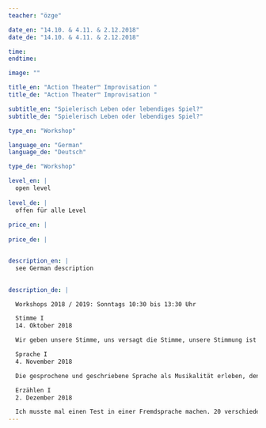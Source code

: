 ```yaml
---
teacher: "özge"

date_en: "14.10. & 4.11. & 2.12.2018"
date_de: "14.10. & 4.11. & 2.12.2018"

time: 
endtime: 

image: ""

title_en: "Action Theater™ Improvisation "
title_de: "Action Theater™ Improvisation "

subtitle_en: "Spielerisch Leben oder lebendiges Spiel?"
subtitle_de: "Spielerisch Leben oder lebendiges Spiel?"

type_en: "Workshop"

language_en: "German"
language_de: "Deutsch"

type_de: "Workshop"

level_en: |
  open level  
  
level_de: |
  offen für alle Level  
  
price_en: |
  
price_de: |


description_en: |
  see German description

  
description_de: |

  Workshops 2018 / 2019: Sonntags 10:30 bis 13:30 Uhr  

  Stimme I  
  14. Oktober 2018

  Wir geben unsere Stimme, uns versagt die Stimme, unsere Stimmung ist betrübt. Die Stimme kann als Instrument dienen oder direkt die Kommunikation beeinflussen. Wir erkennen die Gemütslage des Gegenübers an der Stimme. Vor oder nach einem anstrengenden Gespräch wird unsere Stimme heiser. Höchste Zeit, dass wir uns diesem wichtigen Ausdrucksmittel widmen. Spielerisch, experimentell und individuell.  

  Sprache I  
  4. November 2018  

  Die gesprochene und geschriebene Sprache als Musikalität erleben, den Inhalt und die Form zusammenführen, wie ein Baby die Sprache neu entdecken, sich selbst unterbrechende Pausen einlegen, Wortschöpfungen kreieren, im Alltäglichen versteckte Poesie erfahren und somit überraschende Effekte erleben. Dies sind die Ziele dieses Workshops.  

  Erzählen I  
  2. Dezember 2018  

  Ich musste mal einen Test in einer Fremdsprache machen. 20 verschiedene Begriffe waren vorgegeben, mit denen man einzelne Sätze bilden oder die Begriffe erklären sollte. Letztendlich habe ich eine Geschichte geschrieben, in der alle Begriffe vorkamen. Die Prüferin fragte: Wie hast du das gemacht? Die Antwort könnt Ihr bei diesem Workshop selbst erfahren. 
---
```




